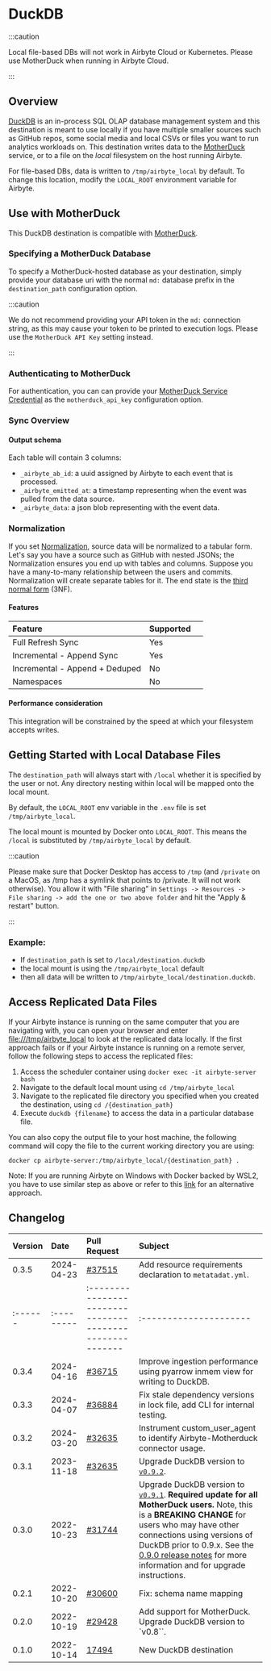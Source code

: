 # DuckDB

<!-- env:cloud -->

:::caution

Local file-based DBs will not work in Airbyte Cloud or Kubernetes. Please use MotherDuck when running in Airbyte Cloud.

:::

<!-- /env:cloud -->

## Overview

[DuckDB](https://duckdb.org/) is an in-process SQL OLAP database management system and this destination is meant to use locally if you have multiple smaller sources such as GitHub repos, some social media and local CSVs or files you want to run analytics workloads on. This destination writes data to the [MotherDuck](https://motherduck.com) service, or to a file on the _local_ filesystem on the host running Airbyte.

For file-based DBs, data is written to `/tmp/airbyte_local` by default. To change this location, modify the `LOCAL_ROOT` environment variable for Airbyte.

## Use with MotherDuck

This DuckDB destination is compatible with [MotherDuck](https://motherduck.com).

### Specifying a MotherDuck Database

To specify a MotherDuck-hosted database as your destination, simply provide your database uri with the normal `md:` database prefix in the `destination_path` configuration option.

:::caution

We do not recommend providing your API token in the `md:` connection string, as this may cause your token to be printed to execution logs. Please use the `MotherDuck API Key` setting instead.

:::

### Authenticating to MotherDuck

For authentication, you can can provide your [MotherDuck Service Credential](https://motherduck.com/docs/authenticating-to-motherduck/#syntax) as the `motherduck_api_key` configuration option.

### Sync Overview

#### Output schema

Each table will contain 3 columns:

- `_airbyte_ab_id`: a uuid assigned by Airbyte to each event that is processed.
- `_airbyte_emitted_at`: a timestamp representing when the event was pulled from the data source.
- `_airbyte_data`: a json blob representing with the event data.

### Normalization

If you set [Normalization](https://docs.airbyte.com/understanding-airbyte/basic-normalization/), source data will be normalized to a tabular form. Let's say you have a source such as GitHub with nested JSONs; the Normalization ensures you end up with tables and columns. Suppose you have a many-to-many relationship between the users and commits. Normalization will create separate tables for it. The end state is the [third normal form](https://en.wikipedia.org/wiki/Third_normal_form) (3NF).

#### Features

| Feature                        | Supported |     |
| :----------------------------- | :-------- | :-- |
| Full Refresh Sync              | Yes       |     |
| Incremental - Append Sync      | Yes       |     |
| Incremental - Append + Deduped | No        |     |
| Namespaces                     | No        |     |

#### Performance consideration

This integration will be constrained by the speed at which your filesystem accepts writes.

<!-- env:oss -->

## Getting Started with Local Database Files

The `destination_path` will always start with `/local` whether it is specified by the user or not. Any directory nesting within local will be mapped onto the local mount.

By default, the `LOCAL_ROOT` env variable in the `.env` file is set `/tmp/airbyte_local`.

The local mount is mounted by Docker onto `LOCAL_ROOT`. This means the `/local` is substituted by `/tmp/airbyte_local` by default.

:::caution

Please make sure that Docker Desktop has access to `/tmp` (and `/private` on a MacOS, as /tmp has a symlink that points to /private. It will not work otherwise). You allow it with "File sharing" in `Settings -> Resources -> File sharing -> add the one or two above folder` and hit the "Apply & restart" button.

:::

### Example:

- If `destination_path` is set to `/local/destination.duckdb`
- the local mount is using the `/tmp/airbyte_local` default
- then all data will be written to `/tmp/airbyte_local/destination.duckdb`.

## Access Replicated Data Files

If your Airbyte instance is running on the same computer that you are navigating with, you can open your browser and enter [file:///tmp/airbyte_local](file:///tmp/airbyte_local) to look at the replicated data locally. If the first approach fails or if your Airbyte instance is running on a remote server, follow the following steps to access the replicated files:

1. Access the scheduler container using `docker exec -it airbyte-server bash`
2. Navigate to the default local mount using `cd /tmp/airbyte_local`
3. Navigate to the replicated file directory you specified when you created the destination, using `cd /{destination_path}`
4. Execute `duckdb {filename}` to access the data in a particular database file.

You can also copy the output file to your host machine, the following command will copy the file to the current working directory you are using:

```text
docker cp airbyte-server:/tmp/airbyte_local/{destination_path} .
```

Note: If you are running Airbyte on Windows with Docker backed by WSL2, you have to use similar step as above or refer to this [link](/integrations/locating-files-local-destination.md) for an alternative approach.

<!-- /env:oss -->

## Changelog

| Version | Date       | Pull Request                                             | Subject                |
| :------ | :--------- | :------------------------------------------------------- | :--------------------- |
| 0.3.5   | 2024-04-23 | [#37515](https://github.com/airbytehq/airbyte/pull/37515) | Add resource requirements declaration to `metatadat.yml`.  |
| :------ | :--------- | :------------------------------------------------------- | :--------------------- |
| 0.3.4   | 2024-04-16 | [#36715](https://github.com/airbytehq/airbyte/pull/36715) | Improve ingestion performance using pyarrow inmem view for writing to DuckDB.  |
| 0.3.3   | 2024-04-07 | [#36884](https://github.com/airbytehq/airbyte/pull/36884) | Fix stale dependency versions in lock file, add CLI for internal testing.  |
| 0.3.2   | 2024-03-20 | [#32635](https://github.com/airbytehq/airbyte/pull/32635) | Instrument custom_user_agent to identify Airbyte-Motherduck connector usage.  |
| 0.3.1   | 2023-11-18 | [#32635](https://github.com/airbytehq/airbyte/pull/32635) | Upgrade DuckDB version to [`v0.9.2`](https://github.com/duckdb/duckdb/releases/tag/v0.9.2). |
| 0.3.0   | 2022-10-23 | [#31744](https://github.com/airbytehq/airbyte/pull/31744) | Upgrade DuckDB version to [`v0.9.1`](https://github.com/duckdb/duckdb/releases/tag/v0.9.1). **Required update for all MotherDuck users.** Note, this is a **BREAKING CHANGE** for users who may have other connections using versions of DuckDB prior to 0.9.x. See the [0.9.0 release notes](https://github.com/duckdb/duckdb/releases/tag/v0.9.0) for more information and for upgrade instructions. |
| 0.2.1   | 2022-10-20 | [#30600](https://github.com/airbytehq/airbyte/pull/30600) | Fix: schema name mapping |
| 0.2.0   | 2022-10-19 | [#29428](https://github.com/airbytehq/airbyte/pull/29428) | Add support for MotherDuck. Upgrade DuckDB version to `v0.8``. |
| 0.1.0   | 2022-10-14 | [17494](https://github.com/airbytehq/airbyte/pull/17494) | New DuckDB destination |
